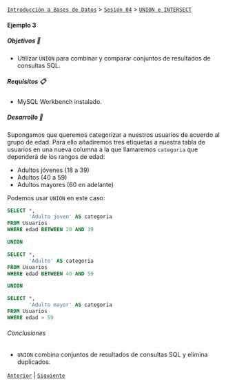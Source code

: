 [`Introducción a Bases de Datos`](../../../README.md) > [`Sesión 04`](../../README.md) > [`UNION e INTERSECT`](../README.md)

#### Ejemplo 3

##### Objetivos 🎯

- Utilizar `UNION` para combinar y comparar conjuntos de resultados de consultas SQL.

##### Requisitos 📋

- MySQL Workbench instalado.

##### Desarrollo 🚀

Supongamos que queremos categorizar a nuestros usuarios de acuerdo al grupo de edad. Para ello añadiremos tres etiquetas a nuestra tabla de usuarios en una nueva columna a la que llamaremos `categoria` que dependerá de los rangos de edad:

- Adultos jóvenes (18 a 39)
- Adultos (40 a 59)
- Adultos mayores (60 en adelante)

Podemos usar `UNION` en este caso:

```sql
SELECT *,
       'Adulto joven' AS categoria
FROM Usuarios
WHERE edad BETWEEN 20 AND 39

UNION

SELECT *,
       'Adulto' AS categoria
FROM Usuarios
WHERE edad BETWEEN 40 AND 59

UNION

SELECT *,
       'Adulto mayor' AS categoria
FROM Usuarios
WHERE edad > 59
```

###### Conclusiones

- `UNION` combina conjuntos de resultados de consultas SQL y elimina duplicados.

[`Anterior`](../README.md) | [`Siguiente`](../reto03/README.md)
